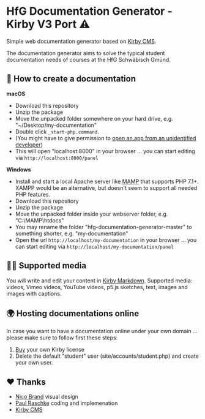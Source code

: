 HfG Documentation Generator - Kirby V3 Port  ⚠️
==========================

Simple web documentation generator based on [Kirby CMS](https://getkirby.com/).

The documentation generator aims to solve the typical student documentation needs of courses at the HfG Schwäbisch Gmünd.

🤖 How to create a documentation
--------------------------------

**macOS**

* Download this repository
* Unzip the package
* Move the unpacked folder somewhere on your hard drive, e.g. "~/Desktop/my-documentation"
* Double click `_start-php.command`. 
* (You might have to give permission to [open an app from an unidentified developer](https://support.apple.com/kb/ph25088?locale=en_US))
* This will open "localhost:8000" in your browser ... you can start editing via `http://localhost:8000/panel`

**Windows**

* Install and start a local Apache server like [MAMP](https://www.mamp.info/de/downloads/) that supports PHP 7.1+. XAMPP would be an alternative, but doesn't seem to support all needed PHP features.
* Download this repository
* Unzip the package
* Move the unpacked folder inside your webserver folder, e.g. "C:\MAMP\htdocs\"
* You may rename the folder "hfg-documentation-generator-master" to something shorter, e.g. "my-documentation"
* Open the url `http://localhost/my-documentation` in your browser ... you can start editing via `http://localhost/my-documentation/panel`

👩‍🎨 Supported media
------------------
You will write and edit your content in [Kirby Markdown](https://getkirby.com/docs/content/text). Supported media: videos, Vimeo videos, YouTube videos, p5.js sketches, text, images and images with captions.

🌍 Hosting documentations online
--------------------------------
In case you want to have a documentation online under your own domain ... please make sure to follow first these steps:

1. [Buy](https://getkirby.com/buy) your own Kirby license
2. Delete the default "student" user (site/accounts/student.php) and create your own user.

❤️ Thanks
---------
* [Nico Brand](http://www.nico-brand.com) visual design
* [Paul Raschke](https://paul-raschke.de/) coding and implemenation 
* [Kirby CMS](https://getkirby.com)
